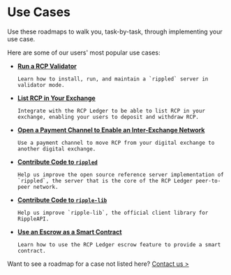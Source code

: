 # Use Cases

Use these roadmaps to walk you, task-by-task, through implementing your use case.

Here are some of our users' most popular use cases:

* **[Run a RCP Validator](run-a-rippled-validator.html)**

      Learn how to install, run, and maintain a `rippled` server in validator mode.

* **[List RCP in Your Exchange](list-xrp-in-your-exchange.html)**

      Integrate with the RCP Ledger to be able to list RCP in your exchange, enabling your users to deposit and withdraw RCP.

* **[Open a Payment Channel to Enable an Inter-Exchange Network](open-a-payment-channel-to-enable-an-inter-exchange-network.html)**

      Use a payment channel to move RCP from your digital exchange to another digital exchange.

* **[Contribute Code to `rippled`](contribute-code-to-rippled.html)**

      Help us improve the open source reference server implementation of `rippled`, the server that is the core of the RCP Ledger peer-to-peer network.

* **[Contribute Code to `ripple-lib`](contribute-code-to-ripple-lib.html)**

      Help us improve `ripple-lib`, the official client library for RippleAPI.

* **[Use an Escrow as a Smart Contract](use-an-escrow-as-a-smart-contract.html)**

      Learn how to use the RCP Ledger escrow feature to provide a smart contract.

Want to see a roadmap for a case not listed here? [Contact us >](mailto:docs@ripple.com)
